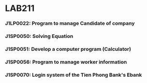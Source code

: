 # LAB211

### J1LP0022: Program to manage Candidate of company


### J1SP0050: Solving Equation

### J1SP0051: Develop a computer program (Calculator)

### J1SP0056: Program to manage worker information

### J1SP0070: Login system of the Tien Phong Bank's Ebank    
